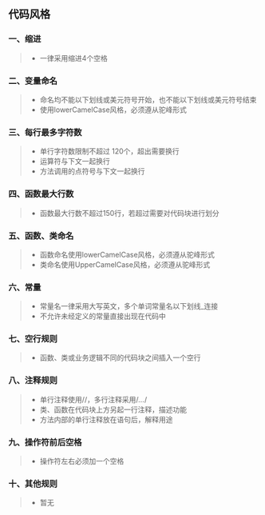 ## 代码风格

### 一、缩进
> * 一律采用缩进4个空格

### 二、变量命名
> * 命名均不能以下划线或美元符号开始，也不能以下划线或美元符号结束
> * 使用lowerCamelCase风格，必须遵从驼峰形式

### 三、每行最多字符数
> * 单行字符数限制不超过 120个，超出需要换行
> * 运算符与下文一起换行
> * 方法调用的点符号与下文一起换行

### 四、函数最大行数
> * 函数最大行数不超过150行，若超过需要对代码块进行划分

### 五、函数、类命名
> * 函数命名使用lowerCamelCase风格，必须遵从驼峰形式
> * 类命名使用UpperCamelCase风格，必须遵从驼峰形式

### 六、常量
> * 常量名一律采用大写英文，多个单词常量名以下划线_连接
> * 不允许未经定义的常量直接出现在代码中

### 七、空行规则
> * 函数、类或业务逻辑不同的代码块之间插入一个空行

### 八、注释规则
> * 单行注释使用//，多行注释采用/*...*/
> * 类、函数在代码块上方另起一行注释，描述功能
> * 方法内部的单行注释放在语句后，解释用途

### 九、操作符前后空格
> * 操作符左右必须加一个空格

### 十、其他规则
> * 暂无


